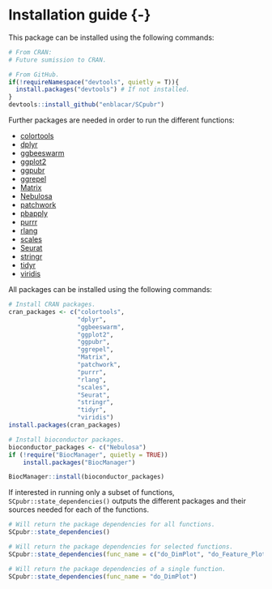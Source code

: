 # Installation guide {-}

This package can be installed using the following commands:

```r
# From CRAN:
# Future sumission to CRAN.

# From GitHub.
if(!requireNamespace("devtools", quietly = T)){
  install.packages("devtools") # If not installed.
}
devtools::install_github("enblacar/SCpubr")

```


Further packages are needed in order to run the different functions:

- [colortools](https://github.com/gastonstat/colortools)
- [dplyr](https://dplyr.tidyverse.org/)
- [ggbeeswarm](https://cran.r-project.org/web/packages/ggbeeswarm/index.html)
- [ggplot2](https://ggplot2.tidyverse.org/)
- [ggpubr](https://cran.r-project.org/web/packages/ggpubr/index.html)
- [ggrepel](https://cran.r-project.org/web/packages/ggrepel/vignettes/ggrepel.html)
- [Matrix](https://cran.r-project.org/web/packages/Matrix/index.html)
- [Nebulosa](http://bioconductor.org/packages/release/bioc/html/Nebulosa.html)
- [patchwork](https://patchwork.data-imaginist.com/)
- [pbapply](https://cran.rstudio.com/web/packages/pbapply/index.html)
- [purrr](https://purrr.tidyverse.org/)
- [rlang](https://cran.r-project.org/web/packages/rlang/index.html)
- [scales](https://cran.r-project.org/web/packages/scales/index.html)
- [Seurat](https://satijalab.org/seurat/index.html)
- [stringr](https://cran.r-project.org/web/packages/stringr/index.html)
- [tidyr](https://tidyr.tidyverse.org/)
- [viridis](https://cran.r-project.org/web/packages/viridis/index.html)


All packages can be installed using the following commands:


```r
# Install CRAN packages.
cran_packages <- c("colortools",
                   "dplyr",
                   "ggbeeswarm",
                   "ggplot2",
                   "ggpubr",
                   "ggrepel",
                   "Matrix",
                   "patchwork",
                   "purrr",
                   "rlang",
                   "scales",
                   "Seurat",
                   "stringr",
                   "tidyr",
                   "viridis")
install.packages(cran_packages)

# Install bioconductor packages.
bioconductor_packages <- c("Nebulosa")
if (!require("BiocManager", quietly = TRUE))
    install.packages("BiocManager")

BiocManager::install(bioconductor_packages)
```

If interested in running only a subset of functions, `SCpubr::state_dependencies()` outputs the different packages and their sources needed for each of the functions.


```r
# Will return the package dependencies for all functions.
SCpubr::state_dependencies()

# Will return the package dependencies for selected functions.
SCpubr::state_dependencies(func_name = c("do_DimPlot", "do_Feature_Plot"))

# Will return the package dependencies of a single function.
SCpubr::state_dependencies(func_name = "do_DimPlot")
```
